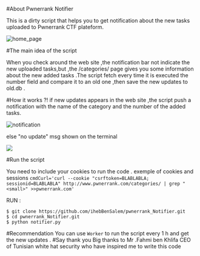 #About Pwnerrank Notifier

This is a dirty script that helps you to get notification about the new tasks uploaded to Pwnerrank CTF plateform.

![home_page](http://i.imgur.com/w8bsGfS.png)

#The main idea of the script

When you check around the web site ,the notification bar not indicate the new uploaded tasks,but ,the /categories/ page gives you some information about the new added tasks .The script fetch every time it is executed the number field and compare it to an old one ,then save the new updates to old.db .

#How it works ?!
if new updates appears in the web site ,the script push a notification with the name of the category and the number of the added tasks.

![notification](http://i.imgur.com/tnhjRCY.png)

else "no update" msg shown on the terminal

![](http://i.imgur.com/90gh2VW.png)

#Run the script

You need to include your cookies to run the code .
exemple of cookies and sessions
`cmdCurl='curl --cookie "csrftoken=BLABLABLA; sessionid=BLABLABLA" http://www.pwnerrank.com/categories/ | grep "<small>" >>pwnerrank.com'
`

RUN : 
```
$ git clone https://github.com/ihebBenSalem/pwnerrank_Notifier.git
$ cd pwnerrank_Notifier.git
$ python notifier.py
```
#Recommendation
You can use `Worker` to run the script every 1 h and get the new updates . 
#Say thank you
Big thanks to Mr .Fahmi ben Khlifa CEO of Tunisian white hat security who have inspired me to write this code 
